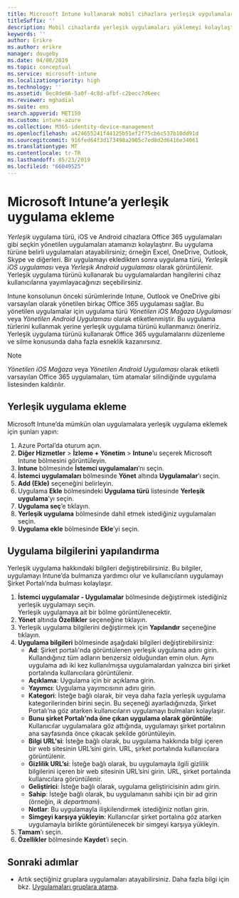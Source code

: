 ```yaml
---
title: Microsoft Intune kullanarak mobil cihazlara yerleşik uygulamalar yükleme
titleSuffix: ''
description: Mobil cihazlarda yerleşik uygulamaları yüklemeyi kolaylaştırmak için Intune’u nasıl kullanabileceğinizi öğrenin.
keywords: ''
author: Erikre
ms.author: erikre
manager: dougeby
ms.date: 04/08/2019
ms.topic: conceptual
ms.service: microsoft-intune
ms.localizationpriority: high
ms.technology: ''
ms.assetid: 0ec8de66-5a0f-4c8d-afbf-c2becc7d6eec
ms.reviewer: mghadial
ms.suite: ems
search.appverid: MET150
ms.custom: intune-azure
ms.collection: M365-identity-device-management
ms.openlocfilehash: a424655241f44125b51ef2f75cb6c537b10dd91d
ms.sourcegitcommit: 916fed64f3d173498a2905c7ed8d2d6416e34061
ms.translationtype: MT
ms.contentlocale: tr-TR
ms.lasthandoff: 05/23/2019
ms.locfileid: "66049525"
---
```

# <a name="add-built-in-apps-to-microsoft-intune"></a>Microsoft Intune’a yerleşik uygulama ekleme

*Yerleşik* uygulama türü, iOS ve Android cihazlara Office 365 uygulamaları gibi seçkin yönetilen uygulamaları atamanızı kolaylaştırır. Bu uygulama türüne belirli uygulamaları atayabilirsiniz; örneğin Excel, OneDrive, Outlook, Skype ve diğerleri. Bir uygulamayı ekledikten sonra uygulama türü, *Yerleşik iOS uygulaması* veya *Yerleşik Android uygulaması* olarak görüntülenir. Yerleşik uygulama türünü kullanarak bu uygulamalardan hangilerini cihaz kullanıcılarına yayımlayacağınızı seçebilirsiniz.

Intune konsolunun önceki sürümlerinde Intune, Outlook ve OneDrive gibi varsayılan olarak yönetilen birkaç Office 365 uygulaması sağlar. Bu yönetilen uygulamalar için uygulama türü *Yönetilen iOS Mağaza Uygulaması* veya *Yönetilen Android Uygulaması* olarak etiketlenmiştir. Bu uygulama türlerini kullanmak yerine yerleşik uygulama türünü kullanmanızı öneririz. Yerleşik uygulama türünü kullanarak Office 365 uygulamalarını düzenleme ve silme konusunda daha fazla esneklik kazanırsınız.

>[!NOTE]
>*Yönetilen iOS Mağaza* veya *Yönetilen Android Uygulaması* olarak etiketli varsayılan Office 365 uygulamaları, tüm atamalar silindiğinde uygulama listesinden kaldırılır.

## <a name="add-a-built-in-app"></a>Yerleşik uygulama ekleme

Microsoft Intune’da mümkün olan uygulamalara yerleşik uygulama eklemek için şunları yapın:
1. Azure Portal’da oturum açın.
2. **Diğer Hizmetler** > **İzleme + Yönetim** > **Intune**’u seçerek Microsoft Intune bölmesini görüntüleyin.
3. **Intune** bölmesinde **İstemci uygulamaları**’nı seçin.
4. **İstemci uygulamaları** bölmesinde **Yönet** altında **Uygulamalar**’ı seçin.
5. **Add (Ekle)** seçeneğini belirleyin.
6. Uygulama **Ekle** bölmesindeki **Uygulama türü** listesinde **Yerleşik uygulama**’yı seçin.
7. **Uygulama seç**’e tıklayın.
8. **Yerleşik uygulama** bölmesinde dahil etmek istediğiniz uygulamaları seçin.
9. **Uygulama ekle** bölmesinde **Ekle**’yi seçin.


## <a name="configure-app-information"></a>Uygulama bilgilerini yapılandırma

Yerleşik uygulama hakkındaki bilgileri değiştirebilirsiniz. Bu bilgiler, uygulamayı Intune’da bulmanıza yardımcı olur ve kullanıcıların uygulamayı Şirket Portalı’nda bulması kolaylaşır.
1. **İstemci uygulamalar - Uygulamalar** bölmesinde değiştirmek istediğiniz yerleşik uygulamayı seçin.  
    Yerleşik uygulamaya ait bir bölme görüntülenecektir.
2. **Yönet** altında **Özellikler** seçeneğine tıklayın.
3. Yerleşik uygulama bilgilerini değiştirmek için **Yapılandır** seçeneğine tıklayın.
4. **Uygulama bilgileri** bölmesinde aşağıdaki bilgileri değiştirebilirsiniz:
    - **Ad**: Şirket portalı'nda görüntülenen yerleşik uygulama adını girin. Kullandığınız tüm adların benzersiz olduğundan emin olun. Aynı uygulama adı iki kez kullanılmışsa uygulamalardan yalnızca biri şirket portalında kullanıcılara görüntülenir.
    - **Açıklama**: Uygulama için bir açıklama girin. 
    - **Yayımcı**: Uygulama yayımcısının adını girin.
    - **Kategori**: İsteğe bağlı olarak, bir veya daha fazla yerleşik uygulama kategorilerinden birini seçin. Bu seçeneği ayarladığınızda, Şirket Portalı’na göz atarken kullanıcıların uygulamayı bulmaları kolaylaşır.
    - **Bunu şirket Portalı'nda öne çıkan uygulama olarak görüntüle**: Kullanıcılar uygulamalara göz attığında, uygulamayı şirket portalının ana sayfasında önce çıkacak şekilde görüntüleyin.
    - **Bilgi URL'si**: İsteğe bağlı olarak, bu uygulama hakkında bilgi içeren bir web sitesinin URL’sini girin. URL, şirket portalında kullanıcılara görüntülenir.
    - **Gizlilik URL’si**: İsteğe bağlı olarak, bu uygulamayla ilgili gizlilik bilgilerini içeren bir web sitesinin URL’sini girin. URL, şirket portalında kullanıcılara görüntülenir.
    - **Geliştirici**: İsteğe bağlı olarak, uygulama geliştiricisinin adını girin.
    - **Sahip**: İsteğe bağlı olarak, bu uygulamanın sahibi için bir ad girin (örneğin, *ik departmanı*).
    - **Notlar**: Bu uygulamayla ilişkilendirmek istediğiniz notları girin.
    - **Simgeyi karşıya yükleyin**: Kullanıcılar şirket portalına göz atarken uygulamayla birlikte görüntülenecek bir simgeyi karşıya yükleyin.
4. **Tamam**’ı seçin.
5. **Özellikler** bölmesinde **Kaydet**’i seçin.

## <a name="next-steps"></a>Sonraki adımlar

- Artık seçtiğiniz gruplara uygulamaları atayabilirsiniz. Daha fazla bilgi için bkz. [Uygulamaları gruplara atama](apps-deploy.md).
